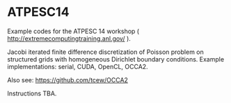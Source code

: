ATPESC14
========

Example codes for the ATPESC 14 workshop ( http://extremecomputingtraining.anl.gov/ ).

Jacobi iterated finite difference discretization of Poisson problem on structured grids with homogeneous Dirichlet boundary conditions. Example implementations: serial, CUDA, OpenCL, OCCA2.

Also see: https://github.com/tcew/OCCA2

Instructions TBA.
